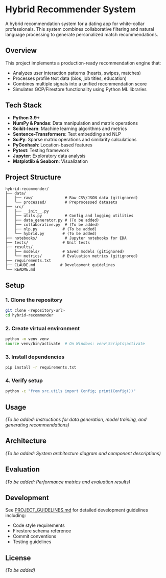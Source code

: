 # Hybrid Recommender System

A hybrid recommendation system for a dating app for white-collar professionals. This system combines collaborative filtering and natural language processing to generate personalized match recommendations.

## Overview

This project implements a production-ready recommendation engine that:
- Analyzes user interaction patterns (hearts, swipes, matches)
- Processes profile text data (bios, job titles, education)
- Combines multiple signals into a unified recommendation score
- Simulates GCP/Firestore functionality using Python ML libraries

## Tech Stack

- **Python 3.9+**
- **NumPy & Pandas**: Data manipulation and matrix operations
- **Scikit-learn**: Machine learning algorithms and metrics
- **Sentence-Transformers**: Text embedding and NLP
- **SciPy**: Sparse matrix operations and similarity calculations
- **PyGeohash**: Location-based features
- **Pytest**: Testing framework
- **Jupyter**: Exploratory data analysis
- **Matplotlib & Seaborn**: Visualization

## Project Structure

```
hybrid-recommender/
├── data/
│   ├── raw/              # Raw CSV/JSON data (gitignored)
│   └── processed/        # Preprocessed datasets
├── src/
│   ├── __init__.py
│   ├── utils.py          # Config and logging utilities
│   ├── data_generator.py # (To be added)
│   ├── collaborative.py  # (To be added)
│   ├── nlp.py           # (To be added)
│   └── hybrid.py        # (To be added)
├── notebooks/            # Jupyter notebooks for EDA
├── tests/               # Unit tests
├── results/
│   ├── models/          # Saved models (gitignored)
│   └── metrics/         # Evaluation metrics (gitignored)
├── requirements.txt
├── CLAUDE.md           # Development guidelines
└── README.md
```

## Setup

### 1. Clone the repository
```bash
git clone <repository-url>
cd hybrid-recommender
```

### 2. Create virtual environment
```bash
python -m venv venv
source venv/bin/activate  # On Windows: venv\Scripts\activate
```

### 3. Install dependencies
```bash
pip install -r requirements.txt
```

### 4. Verify setup
```bash
python -c "from src.utils import Config; print(Config())"
```

## Usage

_(To be added: Instructions for data generation, model training, and generating recommendations)_

## Architecture

_(To be added: System architecture diagram and component descriptions)_

## Evaluation

_(To be added: Performance metrics and evaluation results)_

## Development

See [PROJECT_GUIDELINES.md](PROJECT_GUIDELINES) for detailed development guidelines including:
- Code style requirements
- Firestore schema reference
- Commit conventions
- Testing guidelines

## License

_(To be added)_
